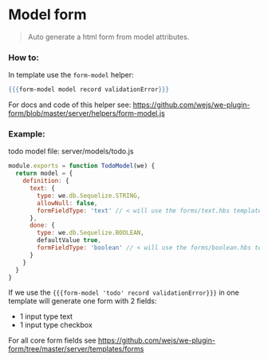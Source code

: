 # Model form

> Auto generate a html form from model attributes.

### How to:

In template use the `form-model` helper:

```hbs
{{{form-model model record validationError}}}
```

For docs and code of this helper see: https://github.com/wejs/we-plugin-form/blob/master/server/helpers/form-model.js

### Example:

todo model file: server/models/todo.js
```js
module.exports = function TodoModel(we) {
  return model = {
    definition: {
      text: {
        type: we.db.Sequelize.STRING,
        allowNull: false,
        formFieldType: 'text' // < will use the forms/text.hbs template 
      },
      done: {
        type: we.db.Sequelize.BOOLEAN,
        defaultValue true,
        formFieldType: 'boolean' // < will use the forms/boolean.hbs template 
      }      
    }
  }
}
```

If we use the `{{{form-model 'todo' record validationError}}}` in one template will generate one form with 2 fields:
-  1 input type text
-  1 input type checkbox

For all core form fields see https://github.com/wejs/we-plugin-form/tree/master/server/templates/forms 